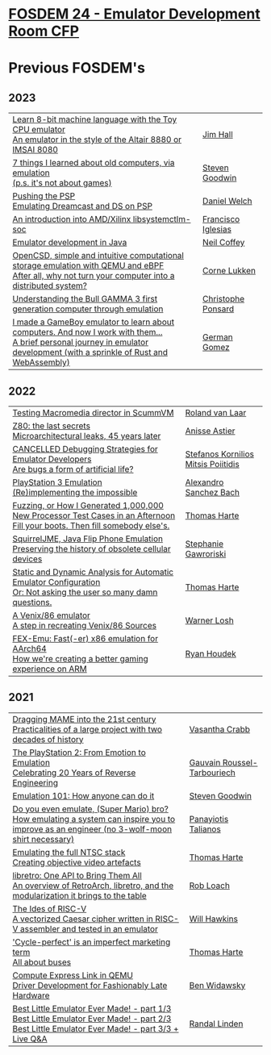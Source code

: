 # [FOSDEM 24 - Emulator Development Room CFP](https://fosdem.org/2024/schedule/track/emulator/)

# Previous FOSDEM's

## 2023

|                                                                                                                                                                                                                                         |                                                                                            |
|-----------------------------------------------------------------------------------------------------------------------------------------------------------------------------------------------------------------------------------------|--------------------------------------------------------------------------------------------|
| [Learn 8-bit machine language with the Toy CPU emulator<br>An emulator in the style of the Altair 8880 or IMSAI 8080](https://archive.fosdem.org/2023/schedule/event/learn_8bit/)                                                       | [Jim Hall](https://archive.fosdem.org/2023/schedule/speaker/jim_hall/)                     |
| [7 things I learned about old computers, via emulation<br>(p.s. it's not about games)](https://archive.fosdem.org/2023/schedule/event/seven_sins/)                                                                                      | [Steven Goodwin](https://archive.fosdem.org/2023/schedule/speaker/steven_goodwin/)         |
| [Pushing the PSP<br>Emulating Dreamcast and DS on PSP](https://archive.fosdem.org/2023/schedule/event/psp/)                                                                                                                             | [Daniel Welch](https://archive.fosdem.org/2023/schedule/speaker/daniel_welch/)             |
| [An introduction into AMD/Xilinx libsystemctlm-soc](https://archive.fosdem.org/2023/schedule/event/xilinx/)                                                                                                                             | [Francisco Iglesias](https://archive.fosdem.org/2023/schedule/speaker/francisco_iglesias/) |
| [Emulator development in Java](https://archive.fosdem.org/2023/schedule/event/oak/)                                                                                                                                                     | [Neil Coffey](https://archive.fosdem.org/2023/schedule/speaker/neil_coffey/)               |
| [OpenCSD, simple and intuitive computational storage emulation with QEMU and eBPF<br>After all, why not turn your computer into a distributed system?](https://archive.fosdem.org/2023/schedule/event/csd/)                             | [Corne Lukken](https://archive.fosdem.org/2023/schedule/speaker/corne_lukken/)             |
| [Understanding the Bull GAMMA 3 first generation computer through emulation](https://archive.fosdem.org/2023/schedule/event/gamma/)                                                                                                     | [Christophe Ponsard](https://archive.fosdem.org/2023/schedule/speaker/christophe_ponsard/) |
| [I made a GameBoy emulator to learn about computers. And now I work with them...<br>A brief personal journey in emulator development (with a sprinkle of Rust and WebAssembly)](https://archive.fosdem.org/2023/schedule/event/gb_arm/) | [German Gomez](https://archive.fosdem.org/2023/schedule/speaker/german_gomez/)             |

## 2022

|                                                                                                                                                                                       |                                                                                                                              |
|---------------------------------------------------------------------------------------------------------------------------------------------------------------------------------------|------------------------------------------------------------------------------------------------------------------------------|
| [Testing Macromedia director in ScummVM](https://archive.fosdem.org/2022/schedule/event/grog/)                                                                                        | [Roland van Laar](https://archive.fosdem.org/2022/schedule/speaker/roland_van_laar/)                                         |
| [Z80: the last secrets<br>Microarchitectural leaks, 45 years later](https://archive.fosdem.org/2022/schedule/event/z80/)                                                              | [Anisse Astier](https://archive.fosdem.org/2022/schedule/speaker/anisse_astier/)                                             |
| [CANCELLED Debugging Strategies for Emulator Developers<br>Are bugs a form of artificial life?](https://archive.fosdem.org/2022/schedule/event/bugs_life/)                            | [Stefanos Kornilios Mitsis Poiitidis](https://archive.fosdem.org/2022/schedule/speaker/stefanos_kornilios_mitsis_poiitidis/) |
| [PlayStation 3 Emulation<br>(Re)implementing the impossible](https://archive.fosdem.org/2022/schedule/event/ps3/)                                                                     | [Alexandro Sanchez Bach](https://archive.fosdem.org/2022/schedule/speaker/alexandro_sanchez_bach/)                           |
| [Fuzzing, or How I Generated 1,000,000 New Processor Test Cases in an Afternoon<br>Fill your boots. Then fill somebody else's.](https://archive.fosdem.org/2022/schedule/event/fuzz/) | [Thomas Harte](https://archive.fosdem.org/2022/schedule/speaker/thomas_harte/)                                               |
| [SquirrelJME, Java Flip Phone Emulation<br>Preserving the history of obsolete cellular devices](https://archive.fosdem.org/2022/schedule/event/squirrel/)                             | [Stephanie Gawroriski](https://archive.fosdem.org/2022/schedule/speaker/stephanie_gawroriski/)                               |
| [Static and Dynamic Analysis for Automatic Emulator Configuration<br>Or: Not asking the user so many damn questions.](https://archive.fosdem.org/2022/schedule/event/emu_config/)     | [Thomas Harte](https://archive.fosdem.org/2022/schedule/speaker/thomas_harte/)                                               |
| [A Venix/86 emulator<br>A step in recreating Venix/86 Sources](https://archive.fosdem.org/2022/schedule/event/venix/)                                                                 | [Warner Losh](https://archive.fosdem.org/2022/schedule/speaker/warner_losh/)                                                 |
| [FEX-Emu: Fast(-er) x86 emulation for AArch64<br>How we're creating a better gaming experience on ARM](https://archive.fosdem.org/2022/schedule/event/fex/)                           | [Ryan Houdek](https://archive.fosdem.org/2022/schedule/speaker/ryan_houdek/)                                                 |

## 2021

|                                                                                                                                                                                                                                                                                                                                                  |                                                                                                              |
|--------------------------------------------------------------------------------------------------------------------------------------------------------------------------------------------------------------------------------------------------------------------------------------------------------------------------------------------------|--------------------------------------------------------------------------------------------------------------|
| [Dragging MAME into the 21st century<br>Practicalities of a large project with two decades of history](https://archive.fosdem.org/2021/schedule/event/mame/)                                                                                                                                                                                     | [Vasantha Crabb](https://archive.fosdem.org/2021/schedule/speaker/vasantha_crabb/)                           |
| [The PlayStation 2: From Emotion to Emulation<br>Celebrating 20 Years of Reverse Engineering](https://archive.fosdem.org/2021/schedule/event/pcsx2/)                                                                                                                                                                                             | [Gauvain Roussel-Tarbouriech](https://archive.fosdem.org/2021/schedule/speaker/gauvain_roussel_tarbouriech/) |
| [Emulation 101: How anyone can do it](https://archive.fosdem.org/2021/schedule/event/emu101/)                                                                                                                                                                                                                                                    | [Steven Goodwin](https://archive.fosdem.org/2021/schedule/speaker/steven_goodwin/)                           |
| [Do you even emulate, (Super Mario) bro?<br>How emulating a system can inspire you to improve as an engineer (no 3-wolf-moon shirt necessary)](https://archive.fosdem.org/2021/schedule/event/super_mario/)                                                                                                                                      | [Panayiotis Talianos](https://archive.fosdem.org/2021/schedule/speaker/panayiotis_talianos/)                 |
| [Emulating the full NTSC stack<br>Creating objective video artefacts](https://archive.fosdem.org/2021/schedule/event/ntsc/)                                                                                                                                                                                                                      | [Thomas Harte](https://archive.fosdem.org/2021/schedule/speaker/thomas_harte/)                               |
| [libretro: One API to Bring Them All<br>An overview of RetroArch, libretro, and the modularization it brings to the table](https://archive.fosdem.org/2021/schedule/event/libretro/)                                                                                                                                                             | [Rob Loach](https://archive.fosdem.org/2021/schedule/speaker/rob_loach/)                                     |
| [The Ides of RISC-V<br>A vectorized Caesar cipher written in RISC-V assembler and tested in an emulator](https://archive.fosdem.org/2021/schedule/event/riscv_ides/)                                                                                                                                                                             | [Will Hawkins](https://archive.fosdem.org/2021/schedule/speaker/will_hawkins/)                               |
| ['Cycle-perfect' is an imperfect marketing term<br>All about buses](https://archive.fosdem.org/2021/schedule/event/cycle_perfect/)                                                                                                                                                                                                               | [Thomas Harte](https://archive.fosdem.org/2021/schedule/speaker/thomas_harte/)                               |
| [Compute Express Link in QEMU<br>Driver Development for Fashionably Late Hardware](https://archive.fosdem.org/2021/schedule/event/qemu/)                                                                                                                                                                                                         | [Ben Widawsky](https://archive.fosdem.org/2021/schedule/speaker/ben_widawsky/)                               |
| [Best Little Emulator Ever Made! - part 1/3](https://archive.fosdem.org/2021/schedule/event/bleem_part1/)<br/>[Best Little Emulator Ever Made! - part 2/3](https://archive.fosdem.org/2021/schedule/event/bleem_part2/)<br/>[Best Little Emulator Ever Made! - part 3/3 + Live Q&A](https://archive.fosdem.org/2021/schedule/event/bleem_part3/) | [Randal Linden](https://archive.fosdem.org/2021/schedule/speaker/randal_linden/)                             |
